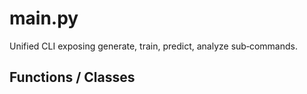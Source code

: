 # main.py

Unified CLI exposing generate, train, predict, analyze sub‑commands.

## Functions / Classes